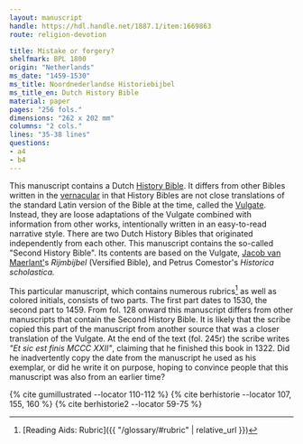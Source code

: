 ```yaml
---
layout: manuscript
handle: https://hdl.handle.net/1887.1/item:1669863
route: religion-devotion

title: Mistake or forgery?
shelfmark: BPL 1800
origin: "Netherlands"
ms_date: "1459-1530"
ms_title: Noordnederlandse Historiebijbel 
ms_title_en: Dutch History Bible
material: paper
pages: "256 fols."
dimensions: "262 x 202 mm"
columns: "2 cols."
lines: "35-38 lines"
questions:
- a4
- b4
---
```


This manuscript contains a Dutch [History
Bible](https://en.wikipedia.org/wiki/Bible_Historiale). It differs from
other Bibles written in the
[vernacular](https://en.wikipedia.org/wiki/Vernacular) in that History
Bibles are not close translations of the standard Latin version of the
Bible at the time, called the
[Vulgate](https://en.wikipedia.org/wiki/Vulgate). Instead, they are
loose adaptations of the Vulgate combined with information from other
works, intentionally written in an easy-to-read narrative style. There
are two Dutch History Bibles that originated independently from each
other. This manuscript contains the so-called "Second History Bible".
Its contents are based on the Vulgate, [Jacob van
Maerlant'](https://en.wikipedia.org/wiki/Jacob_van_Maerlant)s
*Rijmbijbel* (Versified Bible), and Petrus Comestor's *Historica scholastica.*

This particular manuscript, which contains numerous rubrics[^1] as well as
colored initials, consists of two parts. The first part dates to 1530,
the second part to 1459. From fol. <span data-fol="128r" class="fref">128</span> onward this manuscript differs
from other manuscripts that contain the Second History Bible. It is
likely that the scribe copied this part of the manuscript from another
source that was a closer translation of the Vulgate. At the end of the
text (fol. <span data-fol="245r" class="fref">245r</span>) the scribe writes *"Et sic est finis MCCC XXII"*,
claiming that he finished this book in 1322. Did he inadvertently copy
the date from the manuscript he used as his exemplar, or did he write it
on purpose, hoping to convince people that this manuscript was also from
an earlier time?

[^1]: [Reading Aids: Rubric]({{ "/glossary/#rubric" | relative_url }})

{% cite gumillustrated --locator 110-112 %}
{% cite berhistorie --locator 107, 155, 160 %}
{% cite berhistorie2 --locator 59-75 %}